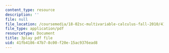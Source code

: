 ```yaml
---
content_type: resource
description: ''
file: null
file_location: /coursemedia/18-02sc-multivariable-calculus-fall-2010/41fb418647b78c00f20e15ac9376ead8_2bF6H_xu0ao.pdf
file_type: application/pdf
resourcetype: Document
title: 3play pdf file
uid: 41fb4186-47b7-8c00-f20e-15ac9376ead8
---
```

